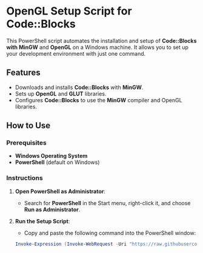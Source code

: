 # OpenGL Setup Script for Code::Blocks

This PowerShell script automates the installation and setup of **Code::Blocks with MinGW** and **OpenGL** on a Windows machine. It allows you to set up your development environment with just one command.

## Features
- Downloads and installs **Code::Blocks** with **MinGW**.
- Sets up **OpenGL** and **GLUT** libraries.
- Configures **Code::Blocks** to use the **MinGW** compiler and OpenGL libraries.

## How to Use

### Prerequisites
- **Windows Operating System**
- **PowerShell** (default on Windows)

### Instructions

1. **Open PowerShell as Administrator**:
   - Search for **PowerShell** in the Start menu, right-click it, and choose **Run as Administrator**.

2. **Run the Setup Script**:
   - Copy and paste the following command into the PowerShell window:
   ```powershell
   Invoke-Expression (Invoke-WebRequest -Uri "https://raw.githubusercontent.com/shishirahm3d/OpenGL-Setup-Script/main/SetupOpenGL.ps1" -UseBasicP)
